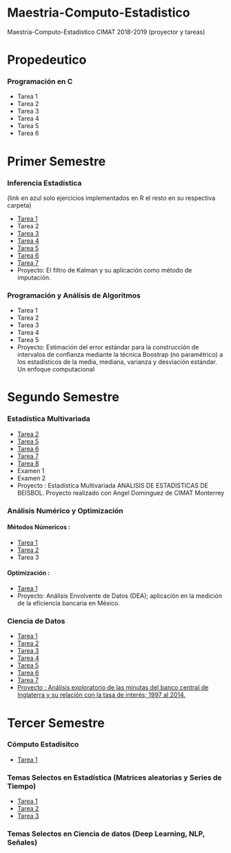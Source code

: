 # Maestria-Computo-Estadistico
Maestria-Computo-Estadistico CIMAT 2018-2019 (proyector y tareas)

# Propedeutico
### Programación en C
* Tarea 1
* Tarea 2
* Tarea 3
* Tarea 4
* Tarea 5
* Tarea 6

# Primer Semestre
### Inferencia Estadística 
(link en azul solo ejercicios implementados en R el resto en su respectiva carpeta)
* [Tarea 1](https://nbviewer.jupyter.org/github/hairo1421/Maestria-Computo-Estadistico/blob/master/01-Primer%20Semestre/Inferencia%20Estad%C3%ADstica/Tareas/Tarea%201/Ejercicios%20en%20R/Tarea1_IE.html)
* Tarea 2
* [Tarea 3](https://github.com/hairo1421/Maestria-Computo-Estadistico/blob/master/01-Primer%20Semestre/Inferencia%20Estad%C3%ADstica/Tareas/Tarea%203/Ejercicios%20en%20R/Tarea_3_Miranda_Belmonte_Hairo_Ulises.html)
* [Tarea 4](https://nbviewer.jupyter.org/github/hairo1421/Maestria-Computo-Estadistico/blob/master/01-Primer%20Semestre/Inferencia%20Estad%C3%ADstica/Tareas/Tarea%204/Ejercicios%20en%20R/Tarea%204.html)
* [Tarea 5](https://nbviewer.jupyter.org/github/hairo1421/Maestria-Computo-Estadistico/blob/master/01-Primer%20Semestre/Inferencia%20Estad%C3%ADstica/Tareas/Tarea%205/Ejercicios%20en%20R/Tarea%205.html)
* [Tarea 6](https://nbviewer.jupyter.org/github/hairo1421/Maestria-Computo-Estadistico/blob/master/01-Primer%20Semestre/Inferencia%20Estad%C3%ADstica/Tareas/Tarea%206/Ejercicios%20en%20R/Tarea_6_Miranda_Belmonte_Hairo_Ulises_Inferencia.html)
* [Tarea 7](https://nbviewer.jupyter.org/github/hairo1421/Maestria-Computo-Estadistico/blob/master/01-Primer%20Semestre/Inferencia%20Estad%C3%ADstica/Tareas/Tarea%207/Ejercicios%20en%20R/Tarea7_Miranda_Belmonte_Hairo_Ulises.html)
* Proyecto: El filtro de Kalman y su aplicación como método de
imputación.
### Programación y Análisis de Algoritmos
* Tarea 1
* Tarea 2
* Tarea 3
* Tarea 4
* Tarea 5
* Proyecto: Estimación del error estándar para la construcción de
intervalos de confianza mediante la técnica Boostrap
(no paramétrico) a los estadísticos de la media,
mediana, varianza y desviación estándar. Un enfoque
computacional

# Segundo Semestre
### Estadística Multivariada
* [Tarea 2](https://nbviewer.jupyter.org/github/hairo1421/Maestria-Computo-Estadistico/blob/master/02-Segundo%20Semestre%20-%20Estad%C3%ADstica%20Multivariada/Tarea%202/Tarea_2_Miranda_Blemonte_Hairo_Ulises.html)
* [Tarea 5](https://nbviewer.jupyter.org/github/hairo1421/Maestria-Computo-Estadistico/blob/master/02-Segundo%20Semestre%20-%20Estad%C3%ADstica%20Multivariada/Tarea%205/Tarea_5_Hairo_Ulises_Miranda_Belmonte.html)
* [Tarea 6](https://nbviewer.jupyter.org/github/hairo1421/Maestria-Computo-Estadistico/blob/master/02-Segundo%20Semestre%20-%20Estad%C3%ADstica%20Multivariada/Tarea%206/Tarea%206%20Hairo%20Ulises%20Miranda%20Belmonte.html)
* [Tarea 7](https://nbviewer.jupyter.org/github/hairo1421/Maestria-Computo-Estadistico/blob/master/02-Segundo%20Semestre%20-%20Estad%C3%ADstica%20Multivariada/Tarea%207/Tarea_7_Hairo_Ulises_Miranda_Belmonte.html)
* [Tarea 8](https://nbviewer.jupyter.org/github/hairo1421/Maestria-Computo-Estadistico/blob/master/02-Segundo%20Semestre%20-%20Estad%C3%ADstica%20Multivariada/Tarea%208/Tarea%208%20Hairo%20Ulises%20Miranda%20Belmonte.html)
* Examen 1
* Examen 2
* Proyecto : Estadística Multivariada
ANALISIS DE ESTADISTICAS DE BEISBOL. Proyecto realizado con Angel Dominguez de CIMAT Monterrey

### Análisis Numérico y Optimización 
#### Métodos Númericos :
* [Tarea 1](https://nbviewer.jupyter.org/github/hairo1421/Maestria-Computo-Estadistico/blob/master/03-Segundo%20Semestre%20-%20An%C3%A1lisis%20Num%C3%A9rico%20y%20Optimizaci%C3%B3n/M%C3%A9todos%20N%C3%BAmericos/Tarea%201/Soluci%C3%B3n/Tarea%201%20M%C3%A9todos%20N%C3%BAmericos%20Hairo%20Miranda.ipynb)
* [Tarea 2](https://nbviewer.jupyter.org/github/hairo1421/Maestria-Computo-Estadistico/blob/master/03-Segundo%20Semestre%20-%20An%C3%A1lisis%20Num%C3%A9rico%20y%20Optimizaci%C3%B3n/M%C3%A9todos%20N%C3%BAmericos/Tarea%202/Soluci%C3%B3n/Tarea%202%20Metodos%20Numericos.ipynb)
* Tarea 3
#### Optimización :
* [Tarea 1](https://nbviewer.jupyter.org/github/hairo1421/Maestria-Computo-Estadistico/blob/master/03-Segundo%20Semestre%20-%20An%C3%A1lisis%20Num%C3%A9rico%20y%20Optimizaci%C3%B3n/Optimizaci%C3%B3n/Tarea_1_Hairo_Ulises_Miranda_Belmonte.html)
* Proyecto: Análisis Envolvente de Datos (DEA);
aplicación en la medición de la eficiencia
bancaria en México.
### Ciencia de Datos
* [Tarea 1](https://github.com/hairo1421/Maestria-Computo-Estadistico/blob/master/04-Segundo%20Semestre%20-%20Ciencia%20de%20Datos/Tareas/Tarea%201/Tarea%201.pdf)
* [Tarea 2](https://github.com/hairo1421/Maestria-Computo-Estadistico/blob/master/04-Segundo%20Semestre%20-%20Ciencia%20de%20Datos/Tareas/Tarea%202/Soluci%C3%B3n/Tarea%202%20reporte.pdf)
* [Tarea 3](https://github.com/hairo1421/Maestria-Computo-Estadistico/blob/master/04-Segundo%20Semestre%20-%20Ciencia%20de%20Datos/Tareas/Tarea%203/Soluci%C3%B3n/Tarea%203%20Miranda%20Belmonte%20Hairo.pdf)
* [Tarea 4](https://github.com/hairo1421/Maestria-Computo-Estadistico/blob/master/04-Segundo%20Semestre%20-%20Ciencia%20de%20Datos/Tareas/Tarea%204/Soluci%C3%B3n/Tarea%204%20Miranda%20Belmonte%20Hairo.pdf)
* [Tarea 5](https://github.com/hairo1421/Maestria-Computo-Estadistico/blob/master/04-Segundo%20Semestre%20-%20Ciencia%20de%20Datos/Tareas/Tarea%205/Soluci%C3%B3n/Tarea%205%20Miranda%20Belmonte%20Hairo.pdf)
* [Tarea 6](https://github.com/hairo1421/Maestria-Computo-Estadistico/blob/master/04-Segundo%20Semestre%20-%20Ciencia%20de%20Datos/Tareas/Tarea%206/Soluci%C3%B3n/Tarea%206%20Miranda%20Belmonte%20Hairo.pdf)
* [Tarea 7](https://github.com/hairo1421/Maestria-Computo-Estadistico/blob/master/04-Segundo%20Semestre%20-%20Ciencia%20de%20Datos/Tareas/Tarea%207/Tarea%207.pdf)
* [Proyecto : Análisis exploratorio de las minutas del banco
central de Inglaterra y su relación con la tasa
de interés; 1997 al 2014.](https://github.com/hairo1421/Maestria-Computo-Estadistico/blob/master/04-Segundo%20Semestre%20-%20Ciencia%20de%20Datos/Proyecto/Presentaci%C3%B3n%20Hairo%20Belmonte.pdf)

# Tercer Semestre

### Cómputo Estadísitco 
* [Tarea 1](https://nbviewer.jupyter.org/github/hairo1421/Maestria-Computo-Estadistico/blob/master/06%20-%20Tercer%20Semestre%20C%C3%B3mputo%20Estad%C3%ADstico/Tarea-1-MLG-Hairo%20Ulises-Miranda%20Belmonte.pdf)
### Temas Selectos en Estadística (Matrices aleatorias y Series de Tiempo)
* [Tarea 1](https://nbviewer.jupyter.org/github/hairo1421/Maestria-Computo-Estadistico/blob/master/05%20-%20Tercer%20Semestre%20Temas%20en%20Estad%C3%ADstica/Matrices%20Aleatorias/Tarea%201%20Modelo%20de%20Brown.ipynb)
* [Tarea 2](https://nbviewer.jupyter.org/github/hairo1421/Maestria-Computo-Estadistico/blob/master/05%20-%20Tercer%20Semestre%20Temas%20en%20Estad%C3%ADstica/Matrices%20Aleatorias/Tarea%202%20Distribuci%C3%B3n%20de%20Wishart%20y%20Marcenko-Pastur.ipynb)
* [Tarea 3](https://nbviewer.jupyter.org/github/hairo1421/Maestria-Computo-Estadistico/blob/master/05%20-%20Tercer%20Semestre%20Temas%20en%20Estad%C3%ADstica/Matrices%20Aleatorias/Tarea%203%20Ley%20del%20semic%C3%ADrculo%20de%20Wigner%20.ipynb)
### Temas Selectos en Ciencia de datos (Deep Learning, NLP, Señales)
